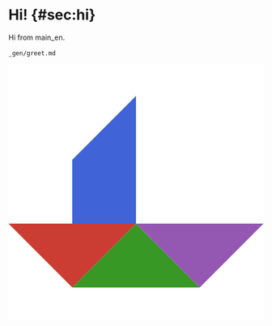 # Hi! {#sec:hi}

Hi from main_en.

```{.include}
_gen/greet.md
```

![Logo](images/logo_512x512.png)
